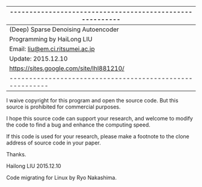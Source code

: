 ﻿|---------------------------------------------------------|
|---------------------------------------------------------|
|           (Deep) Sparse Denoising Autoencoder           |
|               Programming by HaiLong LIU                |
|            Email: liu@em.ci.ritsumei.ac.jp              |
|                  Update: 2015.12.10                     |
|         https://sites.google.com/site/lhl881210/        |
|---------------------------------------------------------|


I waive copyright for this program and open the source code.
But this source is prohibited for commercial purposes.

I hope this source code can support your research, 
and welcome to modify the code to find a bug and enhance the computing speed.

If this code is used for your research, 
please make a footnote to the clone address of source code in your paper.

Thanks.

Hailong LIU
2015.12.10

Code migrating for Linux by Ryo Nakashima.